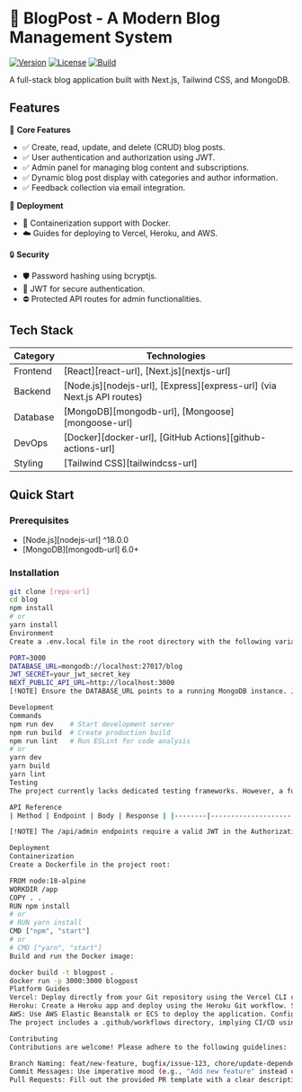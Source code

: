 # 📝 BlogPost - A Modern Blog Management System
[![Version](https://img.shields.io/badge/version-0.1.0-blue.svg)](https://www.example.com/version)
[![License](https://img.shields.io/badge/license-Unlicensed-red.svg)](https://www.example.com/license)
[![Build](https://img.shields.io/badge/build-passing-brightgreen.svg)](https://www.example.com/build)

A full-stack blog application built with Next.js, Tailwind CSS, and MongoDB.

## Features

🔧 **Core Features**
- ✅ Create, read, update, and delete (CRUD) blog posts.
- ✅ User authentication and authorization using JWT.
- ✅ Admin panel for managing blog content and subscriptions.
- ✅ Dynamic blog post display with categories and author information.
- ✅ Feedback collection via email integration.

🚀 **Deployment**
- 🐳 Containerization support with Docker.
- ☁️ Guides for deploying to Vercel, Heroku, and AWS.

🔒 **Security**
- 🛡️ Password hashing using bcryptjs.
- 🔑 JWT for secure authentication.
- ⛔ Protected API routes for admin functionalities.

## Tech Stack

| Category       | Technologies                          |
|----------------|---------------------------------------|
| Frontend       | [React][react-url], [Next.js][nextjs-url] |
| Backend        | [Node.js][nodejs-url], [Express][express-url] (via Next.js API routes) |
| Database       | [MongoDB][mongodb-url], [Mongoose][mongoose-url] |
| DevOps         | [Docker][docker-url], [GitHub Actions][github-actions-url] |
| Styling        | [Tailwind CSS][tailwindcss-url] |

## Quick Start

### Prerequisites
- [Node.js][nodejs-url] ^18.0.0
- [MongoDB][mongodb-url] 6.0+

### Installation

```bash
git clone [repo-url]
cd blog
npm install
# or
yarn install
Environment
Create a .env.local file in the root directory with the following variables:

PORT=3000
DATABASE_URL=mongodb://localhost:27017/blog
JWT_SECRET=your_jwt_secret_key
NEXT_PUBLIC_API_URL=http://localhost:3000
[!NOTE] Ensure the DATABASE_URL points to a running MongoDB instance. JWT_SECRET should be a strong, randomly generated string. NEXT_PUBLIC_API_URL should be set to the deployed URL in production environments.

Development
Commands
npm run dev    # Start development server
npm run build  # Create production build
npm run lint   # Run ESLint for code analysis
# or
yarn dev
yarn build
yarn lint
Testing
The project currently lacks dedicated testing frameworks. However, a future implementation of Jest tests is planned for unit, integration, and end-to-end (E2E) testing. Manual testing is recommended at this stage.

API Reference
| Method | Endpoint | Body | Response | |--------|--------------------|--------------------------------------------------------|--------------------------------------------------------------| | POST | /api/auth/register | { email: "user@example.com", password: "password123" } | 201 Created | | POST | /api/auth/login | { email: "user@example.com", password: "password123" } | 200 OK (with token) | | POST | /api/admin | FormData (title, description, image, etc.) | 200 OK | | GET | /api/blog | None | 200 OK (array of blogs) | | GET | /api/blog?id={id} | None | 200 OK (single blog) | | DELETE | /api/admin?id={id} | None | 201 OK | | POST | /api/email | { email: "email@example.com", feedback: "your feedback" } | 200 OK | | GET | /api/email | None | 200 OK (array of emails with feedback) |

[!NOTE] The /api/admin endpoints require a valid JWT in the Authorization header.

Deployment
Containerization
Create a Dockerfile in the project root:

FROM node:18-alpine
WORKDIR /app
COPY . .
RUN npm install
# or
# RUN yarn install
CMD ["npm", "start"]
# or
# CMD ["yarn", "start"]
Build and run the Docker image:

docker build -t blogpost .
docker run -p 3000:3000 blogpost
Platform Guides
Vercel: Deploy directly from your Git repository using the Vercel CLI or dashboard. Set the required environment variables in the Vercel dashboard.
Heroku: Create a Heroku app and deploy using the Heroku Git workflow. Set the required environment variables in the Heroku dashboard.
AWS: Use AWS Elastic Beanstalk or ECS to deploy the application. Configure a load balancer and set the environment variables.
The project includes a .github/workflows directory, implying CI/CD using GitHub Actions could be configured. Currently, no workflow files are present.

Contributing
Contributions are welcome! Please adhere to the following guidelines:

Branch Naming: feat/new-feature, bugfix/issue-123, chore/update-dependencies
Commit Messages: Use imperative mood (e.g., "Add new feature" instead of "Added new feature").
Pull Requests: Fill out the provided PR template with a clear description of the changes and justification.
